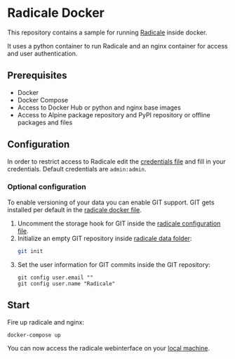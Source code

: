 # Radicale Docker

This repository contains a sample for running [Radicale](https://github.com/Kozea/Radicale) inside docker.

It uses a python container to run Radicale and an nginx container for access and user authentication.

## Prerequisites

* Docker
* Docker Compose
* Access to Docker Hub or python and nginx base images
* Access to Alpine package repository and PyPI repository or offline packages and files

## Configuration

In order to restrict access to Radicale edit the [credentials file](htpasswd) and fill in your credentials. Default credentials are `admin:admin`.

### Optional configuration 

To enable versioning of your data you can enable GIT support. GIT gets installed per default in the [radicale docker file](radicale.dockerfile).

1. Uncomment the storage hook for GIT inside the [radicale configuration file](radicale.conf).
1. Initialize an empty GIT repository inside [radicale data folder](radicale_data):
   ```bash
   git init
   ```
1. Set the user information for GIT commits inside the GIT repository:
   ```
   git config user.email ""
   git config user.name "Radicale"
   ```

## Start

Fire up radicale and nginx:
```
docker-compose up
```

You can now access the radicale webinterface on your [local machine](http://localhost:8080).
